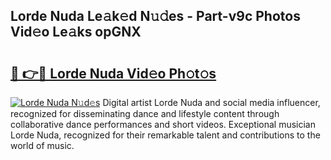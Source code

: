 ## Lorde Nuda Le𝚊k𝚎d N𝚞𝚍es - Part-v9c Photos Vid𝚎o Le𝚊ks opGNX

# <h2><a href="http://fbev4cm.evod.top/?m=Lorde+Nuda">🔗 👉🔴 Lorde Nuda Vid𝚎o Ph𝚘t𝚘s</a></h2>

[![Lorde Nuda N𝚞d𝚎s](https://i.imgur.com/8V9OHl7.gif)](http://fbev4cm.evod.top/?m=Lorde+Nuda)
Digital artist Lorde Nuda and social media influencer, recognized for disseminating dance and lifestyle content through collaborative dance performances and short videos. Exceptional musician Lorde Nuda, recognized for their remarkable talent and contributions to the world of music. 
